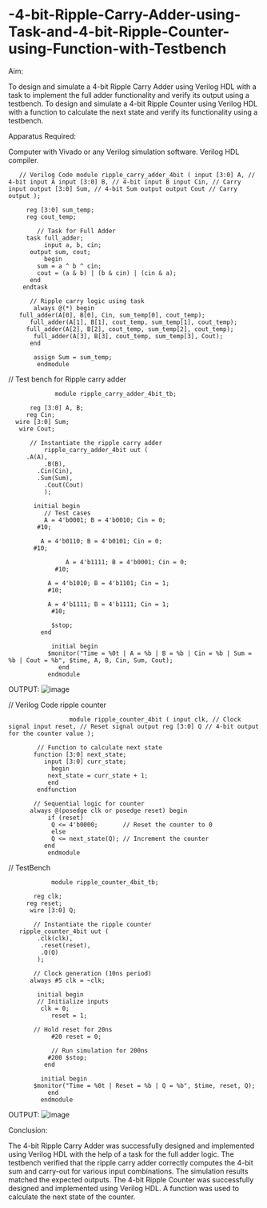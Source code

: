 # -4-bit-Ripple-Carry-Adder-using-Task-and-4-bit-Ripple-Counter-using-Function-with-Testbench

Aim:

To design and simulate a 4-bit Ripple Carry Adder using Verilog HDL with a task to implement the full adder functionality and verify its output using a testbench. To design and simulate a 4-bit Ripple Counter using Verilog HDL with a function to calculate the next state and verify its functionality using a testbench.


Apparatus Required: 

Computer with Vivado or any Verilog simulation software. Verilog HDL compiler.




       // Verilog Code module ripple_carry_adder_4bit ( input [3:0] A, // 4-bit input A input [3:0] B, // 4-bit input B input Cin, // Carry input output [3:0] Sum, // 4-bit Sum output output Cout // Carry output );

         reg [3:0] sum_temp;
         reg cout_temp;

            // Task for Full Adder
         task full_adder;
              input a, b, cin;
          output sum, cout;
              begin
            sum = a ^ b ^ cin;
            cout = (a & b) | (b & cin) | (cin & a);
          end
        endtask

          // Ripple carry logic using task
           always @(*) begin
       full_adder(A[0], B[0], Cin, sum_temp[0], cout_temp);
          full_adder(A[1], B[1], cout_temp, sum_temp[1], cout_temp);
         full_adder(A[2], B[2], cout_temp, sum_temp[2], cout_temp);
           full_adder(A[3], B[3], cout_temp, sum_temp[3], Cout);
          end

           assign Sum = sum_temp;
            endmodule

            

// Test bench for Ripple carry adder

                 module ripple_carry_adder_4bit_tb;

          reg [3:0] A, B;
         reg Cin;
      wire [3:0] Sum;
       wire Cout;

          // Instantiate the ripple carry adder
              ripple_carry_adder_4bit uut (
         .A(A),
              .B(B),
            .Cin(Cin),
            .Sum(Sum),
              .Cout(Cout)
              );

           initial begin
              // Test cases
              A = 4'b0001; B = 4'b0010; Cin = 0;
            #10;
    
             A = 4'b0110; B = 4'b0101; Cin = 0;
           #10;
    
                    A = 4'b1111; B = 4'b0001; Cin = 0;
                 #10;
    
               A = 4'b1010; B = 4'b1101; Cin = 1;
               #10;
    
               A = 4'b1111; B = 4'b1111; Cin = 1;
                #10;

                $stop;
             end

                initial begin
               $monitor("Time = %0t | A = %b | B = %b | Cin = %b | Sum = %b | Cout = %b", $time, A, B, Cin, Sum, Cout);
                  end
               endmodule


OUTPUT:
![image](https://github.com/user-attachments/assets/2b879d54-b0f1-4fc0-bb3e-6a4f92fc7cef)


               

// Verilog Code ripple counter



                     module ripple_counter_4bit ( input clk, // Clock signal input reset, // Reset signal output reg [3:0] Q // 4-bit output for the counter value );

            // Function to calculate next state
           function [3:0] next_state;
              input [3:0] curr_state;
                begin
               next_state = curr_state + 1;
               end
            endfunction

           // Sequential logic for counter
          always @(posedge clk or posedge reset) begin
               if (reset)
                Q <= 4'b0000;       // Reset the counter to 0
                else
                Q <= next_state(Q); // Increment the counter
              end
               endmodule

               

// TestBench



                module ripple_counter_4bit_tb;

           reg clk;
         reg reset;
          wire [3:0] Q;

           // Instantiate the ripple counter
       ripple_counter_4bit uut (
            .clk(clk),
             .reset(reset),
             .Q(Q)
            );

           // Clock generation (10ns period)
          always #5 clk = ~clk;

            initial begin
            // Initialize inputs
             clk = 0;
                reset = 1;

           // Hold reset for 20ns
                #20 reset = 0;

                // Run simulation for 200ns
               #200 $stop;
              end

             initial begin
           $monitor("Time = %0t | Reset = %b | Q = %b", $time, reset, Q);
               end
             endmodule


OUTPUT:
![image](https://github.com/user-attachments/assets/35012627-1874-4fc2-97ae-714c87e1cb52)

             

Conclusion:

The 4-bit Ripple Carry Adder was successfully designed and implemented using Verilog HDL with the help of a task for the full adder logic.
The testbench verified that the ripple carry adder correctly computes the 4-bit sum and carry-out for various input combinations. 
The simulation results matched the expected outputs.
The 4-bit Ripple Counter was successfully designed and implemented using Verilog HDL. A function was used to calculate the next state of the counter.
